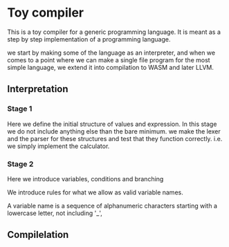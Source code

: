 # Toy compiler
This is a toy compiler for a generic programming language.
It is meant as a step by step implementation of a programming language.

we start by making some of the language as an interpreter, and when we comes to a point
where we can make a single file program for the most simple language, we extend it into
compilation to WASM and later LLVM.

## Interpretation
### Stage 1
Here we define the initial structure of values and expression.
In this stage we do not include anything else than the bare minimum.
we make the lexer and the parser for these structures and test that they
function correctly.
i.e. we simply implement the calculator.


### Stage 2
Here we introduce variables, conditions and branching

We introduce rules for what we allow as valid variable names.

A variable name is a sequence of alphanumeric characters starting with a lowercase letter, not including '_',  

## Compilelation
